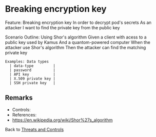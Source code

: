 # Breaking encryption key

Feature: Breaking encryption key
  In order to decrypt pod's secrets
  As an attacker
  I want to find the private key from the public key

  Scenario Outline: Using Shor's algorithm
    Given a client with acess to a public key used by Kamus
    And a quantom-powered computer
    When the attacker use Shor's algorithm
    Then the attacker can find the matching private key

    Examples: Data types
      | data-type         |
      | password          |
      | API key           |
      | X.509 private key |
      | SSH private key   |

## Remarks

* Controls:
*  References: 
 * https://en.wikipedia.org/wiki/Shor%27s_algorithm

Back to [Threats and Controls](/docs/threatmodeling/threats_controls)